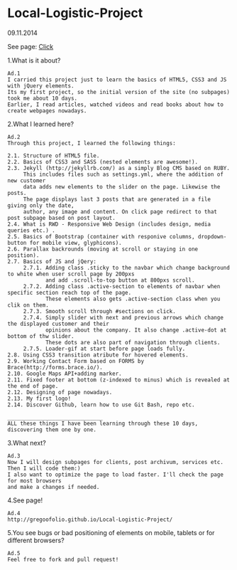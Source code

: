 Local-Logistic-Project
======================
09.11.2014

See page: [Click](http://jekyllrb.com/)

1.What is it about? 

    Ad.1 
    I carried this project just to learn the basics of HTML5, CSS3 and JS with jQuery elements. 
	Its my first project, so the initial version of the site (no subpages) took me about 10 days.
	Earlier, I read articles, watched videos and read books about how to create webpages nowadays.

2.What I learned here?
  
    Ad.2 
    Through this project, I learned the following things:
  	
  	2.1. Structure of HTML5 file.
  	2.2. Basics of CSS3 and SASS (nested elements are awesome!).
  	2.3. Jekyll (http://jekyllrb.com/) as a simply Blog CMS based on RUBY. 
         This includes files such as settings.yml, where the addition of new customer 
         data adds new elements to the slider on the page. Likewise the posts. 
         The page displays last 3 posts that are generated in a file giving only the date,
         author, any image and content. On click page redirect to that post subpage based on post layout.
  	2.4. What is RWD - Responsive Web Design (includes design, media queries etc.) .
  	2.5. Basics of Bootstrap (container with responive columns, dropdown-button for mobile view, glyphicons).
  	2.6. Parallax backrounds (moving at scroll or staying in one position).
  	2.7. Basics of JS and jQery:
  	     2.7.1. Adding class .sticky to the navbar which change background to white when user scroll page by 200pxs
  	            and add .scroll-to-top button at 800pxs scroll.
  	     2.7.2. Adding class .active-section to elements of navbar when specific section reach top of the page.
  	            These elements also gets .active-section class when you clik on them.
  	     2.7.3. Smooth scroll through #sections on click.
  	     2.7.4. Simply slider with next and previous arrows which change the displayed customer and their
  	            opinions about the company. It also change .active-dot at bottom of thw slider. 
  	            These dots are also part of navigation through clients.
  	     2.7.5. Loader-gif at start before page loads fully.
  	2.8. Using CSS3 transition atribute for hovered elements.
  	2.9. Working Contact Form based on FORMS by Brace(http://forms.brace.io/).
  	2.10. Google Maps API+adding marker.
  	2.11. Fixed footer at bottom (z-indexed to minus) which is revealed at the end of page.
  	2.12. Designing of page nowadays.
  	2.13. My first logo!
  	2.14. Discover Github, learn how to use Git Bash, repo etc.
  	
  	______________________________
  	ALL these things I have been learning through these 10 days, discovering them one by one.

3.What next?

    Ad.3 
    Now I will design subpages for clients, post archivum, services etc. Then I will code them:)
    I also want to optimize the page to load faster. I'll check the page for most browsers 
    and make a changes if needed.

4.See page!
    
    Ad.4
    http://gregoofolio.github.io/Local-Logistic-Project/

5.You see bugs or bad positioning of elements on mobile, tablets or for different browsers?

    Ad.5
    Feel free to fork and pull request!
